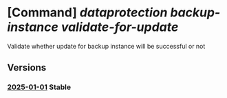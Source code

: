 # [Command] _dataprotection backup-instance validate-for-update_

Validate whether update for backup instance will be successful or not

## Versions

### [2025-01-01](/Resources/mgmt-plane/L3N1YnNjcmlwdGlvbnMve30vcmVzb3VyY2Vncm91cHMve30vcHJvdmlkZXJzL21pY3Jvc29mdC5kYXRhcHJvdGVjdGlvbi9iYWNrdXB2YXVsdHMve30vYmFja3VwaW5zdGFuY2VzL3t9L3ZhbGlkYXRlZm9ybW9kaWZ5YmFja3Vw/2025-01-01.xml) **Stable**

<!-- mgmt-plane /subscriptions/{}/resourcegroups/{}/providers/microsoft.dataprotection/backupvaults/{}/backupinstances/{}/validateformodifybackup 2025-01-01 -->
